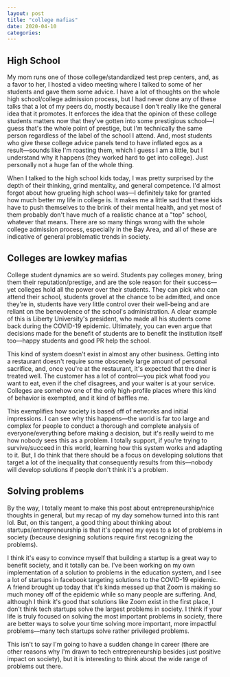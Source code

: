 ```yaml
---
layout: post
title: "college mafias"
date: 2020-04-10
categories:
---
```

## High School
My mom runs one of those college/standardized test prep centers, and, as a favor to her, I hosted a video meeting where I talked to some of her students and gave them some advice. I have a lot of thoughts on the whole high school/college admission process, but I had never done any of these talks that a lot of my peers do, mostly because I don't really like the general idea that it promotes. It enforces the idea that the opinion of these college students matters now that they've gotten into some prestigious school––I guess that's the whole point of prestige, but I'm technically the same person regardless of the label of the school I attend. And, most students who give these college advice panels tend to have inflated egos as a result––sounds like I'm roasting them, which I guess I am a little, but I understand why it happens (they worked hard to get into college). Just personally not a huge fan of the whole thing.

When I talked to the high school kids today, I was pretty surprised by the depth of their thinking, grind mentality, and general competence. I'd almost forgot about how grueling high school was––I definitely take for granted how much better my life in college is. It makes me a little sad that these kids have to push themselves to the brink of their mental health, and yet most of them probably don't have much of a realistic chance at a "top" school, whatever that means. There are so many things wrong with the whole college admission process, especially in the Bay Area, and all of these are indicative of general problematic trends in society.

## Colleges are lowkey mafias

College student dynamics are so weird. Students pay colleges money, bring them their reputation/prestige, and are the sole reason for their success––yet colleges hold all the power over their students. They can pick who can attend their school, students grovel at the chance to be admitted, and once they're in, students have very little control over their well-being and are reliant on the benevolence of the school's administration. A clear example of this is Liberty University's president, who made all his students come back during the COVID-19 epidemic. Ultimately, you can even argue that decisions made for the benefit of students are to benefit the institution itself too––happy students and good PR help the school.

This kind of system doesn't exist in almost any other business. Getting into a restaurant doesn't require some obscenely large amount of personal sacrifice, and, once you're at the restaurant, it's expected that the diner is treated well. The customer has a lot of control––you pick what food you want to eat, even if the chef disagrees, and your waiter is at your service. Colleges are somehow one of the only high-profile places where this kind of behavior is exempted, and it kind of baffles me.

This exemplifies how society is based off of networks and initial impressions. I can see why this happens––the world is far too large and complex for people to conduct a thorough and complete analysis of everyone/everything before making a decision, but it's really weird to me how nobody sees this as a problem. I totally support, if you're trying to survive/succeed in this world, learning how this system works and adapting to it. But, I do think that there should be a focus on developing solutions that target a lot of the inequality that consequently results from this––nobody will develop solutions if people don't think it's a problem.

## Solving problems

By the way, I totally meant to make this post about entrepreneurship/nice thoughts in general, but my recap of my day somehow turned into this rant lol. But, on this tangent, a good thing about thinking about startups/entrepreneurship is that it's opened my eyes to a lot of problems in society (because designing solutions require first recognizing the problems). 

I think it's easy to convince myself that building a startup is a great way to benefit society, and it totally can be. I've been working on my own implementation of a solution to problems in the education system, and I see a lot of startups in facebook targeting solutions to the COVID-19 epidemic. A friend brought up today that it's kinda messed up that Zoom is making so much money off of the epidemic while so many people are suffering. And, although I think it's good that solutions like Zoom exist in the first place, I don't think tech startups solve the largest problems in society. I think if your life is truly focused on solving the most important problems in society, there are better ways to solve your time solving more important, more impactful problems––many tech startups solve rather privileged problems.

This isn't to say I'm going to have a sudden change in career (there are other reasons why I'm drawn to tech entrepreneurship besides just positive impact on society), but it is interesting to think about the wide range of problems out there.